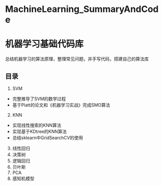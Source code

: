 # MachineLearning_SummaryAndCode

# 机器学习基础代码库
总结机器学习的算法原理，整理常见问题，并手写代码，搭建自己的算法库

## 目录
1. SVM
* 完整推导了SVM的数学过程
* 基于Platt的论文和《机器学习实战》完成SMO算法


2. KNN
* 实现线性搜索的KNN算法
* 实现基于KDtree的KNN算法
* 总结sklearn中GridSearchCV的使用


3. 线性回归
4. 决策树
5. 逻辑回归
6. 贝叶斯
7. PCA
8. 感知机模型

